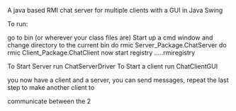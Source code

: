 A java based RMI chat server for multiple clients with a GUI in Java Swing

To run:

go to bin (or wherever your class files are)
Start up a cmd window and change directory to the current bin
do rmic Server_Package.ChatServer
do rmic Client_Package.ChatClient 
now start registry .....rmiregistry

To Start Server run ChatServerDriver
To Start a client run ChatClientGUI

you now have a client and a server, you can send messages, repeat the last step to make another client to

communicate between the 2
